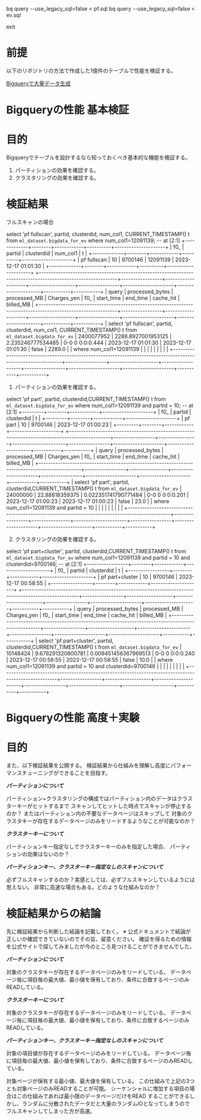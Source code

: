 
bq query --use_legacy_sql=false <  pf.sql
bq query --use_legacy_sql=false <  ev.sql

exit 

# 前提
以下のリポジトリの方法で作成した1億件のテーブルで性能を検証する。

[Bigqueryで大量データ生成](https://github.com/data2coordi/pub_bigquery_generate_data)


# Bigqueryの性能 基本検証
# 目的
Bigqueryでテーブルを設計するなら知っておくべき基本的な機能を検証する。
1. パーティションの効果を確認する。
2. クラスタリングの効果を確認する。

# 検証結果
フルスキャンの場合

select 'pf fullscan', partid, clusterdid, num_col1, CURRENT_TIMESTAMP() t  from `ml_dataset.bigdata_for_ev` 
where  num_col1=12091139; -- at [2:1]
+-------------+--------+------------+----------+---------------------+
|     f0_     | partid | clusterdid | num_col1 |          t          |
+-------------+--------+------------+----------+---------------------+
| pf fullscan |     10 |    9700146 | 12091139 | 2023-12-17 01:01:30 |
+-------------+--------+------------+----------+---------------------+
+--------------------------------------------------------------------------------------------------------------+-----------------+--------------------+-------------------+-----------------+---------------------+---------------------+-----------+-----------+
|                                                    query                                                     | processed_bytes |    processed_MB    |    Charges_yen    |       f0_       |     start_time      |      end_time       | cache_hit | billed_MB |
+--------------------------------------------------------------------------------------------------------------+-----------------+--------------------+-------------------+-----------------+---------------------+---------------------+-----------+-----------+
| select 'pf fullscan', partid, clusterdid, num_col1, CURRENT_TIMESTAMP() t  from `ml_dataset.bigdata_for_ev`  |      2400077952 | 2288.8927001953125 | 2.235246777534485 | 0-0 0 0:0:0.444 | 2023-12-17 01:01:30 | 2023-12-17 01:01:30 |     false |    2289.0 |
| where  num_col1=12091139                                                                                     |                 |                    |                   |                 |                     |                     |           |           |
+--------------------------------------------------------------------------------------------------------------+-----------------+--------------------+-------------------+-----------------+---------------------+---------------------+-----------+-----------+

1. パーティションの効果を確認する。

select 'pf part', partid, clusterdid,CURRENT_TIMESTAMP() t  from `ml_dataset.bigdata_for_ev` 
where  num_col1=12091139 and partid = 10; -- at [2:1]
+---------+--------+------------+---------------------+
|   f0_   | partid | clusterdid |          t          |
+---------+--------+------------+---------------------+
| pf part |     10 |    9700146 | 2023-12-17 01:00:23 |
+---------+--------+------------+---------------------+
+-----------------------------------------------------------------------------------------------+-----------------+----------------+----------------------+-----------------+---------------------+---------------------+-----------+-----------+
|                                             query                                             | processed_bytes |  processed_MB  |     Charges_yen      |       f0_       |     start_time      |      end_time       | cache_hit | billed_MB |
+-----------------------------------------------------------------------------------------------+-----------------+----------------+----------------------+-----------------+---------------------+---------------------+-----------+-----------+
| select 'pf part', partid, clusterdid,CURRENT_TIMESTAMP() t  from `ml_dataset.bigdata_for_ev`  |        24000000 | 22.88818359375 | 0.022351741790771484 | 0-0 0 0:0:0.201 | 2023-12-17 01:00:23 | 2023-12-17 01:00:23 |     false |      23.0 |
| where  num_col1=12091139 and partid = 10                                                      |                 |                |                      |                 |                     |                     |           |           |
+-----------------------------------------------------------------------------------------------+-----------------+----------------+----------------------+-----------------+---------------------+---------------------+-----------+-----------+



2. クラスタリングの効果を確認する。

select 'pf part+cluster', partid, clusterdid,CURRENT_TIMESTAMP() t from `ml_dataset.bigdata_for_ev`
where  num_col1=12091139 and partid = 10 and clusterdid=9700146; -- at [2:1]
+-----------------+--------+------------+---------------------+
|       f0_       | partid | clusterdid |          t          |
+-----------------+--------+------------+---------------------+
| pf part+cluster |     10 |    9700146 | 2023-12-17 00:58:55 |
+-----------------+--------+------------+---------------------+
+-----------------------------------------------------------------------------------------------------+-----------------+-------------------+----------------------+-----------------+---------------------+---------------------+-----------+-----------+
|                                                query                                                | processed_bytes |   processed_MB    |     Charges_yen      |       f0_       |     start_time      |      end_time       | cache_hit | billed_MB |
+-----------------------------------------------------------------------------------------------------+-----------------+-------------------+----------------------+-----------------+---------------------+---------------------+-----------+-----------+
| select 'pf part+cluster', partid, clusterdid,CURRENT_TIMESTAMP() t from `ml_dataset.bigdata_for_ev` |        10148424 | 9.678291320800781 | 0.009451456367969513 | 0-0 0 0:0:0.240 | 2023-12-17 00:58:55 | 2023-12-17 00:58:55 |     false |      10.0 |
| where  num_col1=12091139 and partid = 10 and clusterdid=9700146                                     |                 |                   |                      |                 |                     |                     |           |           |
+-----------------------------------------------------------------------------------------------------+-----------------+-------------------+----------------------+-----------------+---------------------+---------------------+-----------+-----------+




# Bigqueryの性能 高度＋実験
# 目的


また、以下検証結果を公開する。
検証結果から仕組みを理解し高度にパフォーマンスチューニングができることを目指す。

***パーティションについて***

パーティション+クラスタリングの構成ではパーティション内のデータはクラスターキーがヒットするまで
スキャンしてヒットした時点でスキャンが停止するのか？
またはパーティション内の不要なデータページはスキップして
対象のクラスタキーが存在するデータページのみをリードするようなことが可能なのか？


***クラスターキーについて***

パーティションキー指定なしでクラスターキーのみを指定した場合、
パーティションの効果はないのか？


***パーティションキー、クラスターキー指定なしのスキャンについて***

必ずフルスキャンするのか？実感としては、必ずフルスキャンしているようには思えない。
非常に高速な場合もある。どのような仕組みなのか？


# 検証結果からの結論
先に検証結果から判断した結論を記載しておく。
※ 公式ドキュメントで結論が正しいか確認できていないのでその旨、留意ください。
確証を得るための情報を公式サイトで探してみましたが今のところ見つけることができませんでした。


***パーティションについて***

対象のクラスタキーが存在するデータページのみをリードしている。
データページ毎に項目毎の最大値、最小値を保有しており、条件に合致するページのみREADしている。


***クラスターキーについて***

対象のクラスタキーが存在するデータページのみをリードしている。
データページ毎に項目毎の最大値、最小値を保有しており、条件に合致するページのみREADしている。


***パーティションキー、クラスターキー指定なしのスキャンについて***

対象の項目値が存在するデータページのみをリードしている。
データページ毎に項目毎の最大値、最小値を保有しており、条件に合致するページのみREADしている。


対象ページが保有する最小値、最大値を保有している。
この仕組みで上記の3つとも対象ページのみREADすることが可能。
シーケンシャルに増加する項目の場合はこの仕組みであれば最小限のデータページだけをREAD
することができるしかし、ランダムに分散されたデータだと大量のランダムIOとなってしまうので
フルスキャンしてしまった方が高速。





